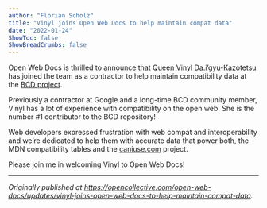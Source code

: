 ```yaml
---
author: "Florian Scholz"
title: "Vinyl joins Open Web Docs to help maintain compat data"
date: "2022-01-24"
ShowToc: false
ShowBreadCrumbs: false
---
```


Open Web Docs is thrilled to announce that [Queen Vinyl Da.i’gyu-Kazotetsu](https://github.com/queengooborg) has joined the team as a contractor to help maintain compatibility data at the [BCD project](https://github.com/mdn/browser-compat-data/).

Previously a contractor at Google and a long-time BCD community member, Vinyl has a lot of experience with compatibility on the open web. She is the number #1 contributor to the BCD repository!

Web developers expressed frustration with web compat and interoperability and we’re dedicated to help them with accurate data that power both, the MDN compatibility tables and the [caniuse.com](https://caniuse.com/) project.

Please join me in welcoming Vinyl to Open Web Docs!

---

_Originally published at https://opencollective.com/open-web-docs/updates/vinyl-joins-open-web-docs-to-help-maintain-compat-data._